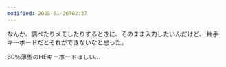 ```yaml
---
modified: 2025-01-26T02:37
---
```



なんか、調べたりメモしたりするときに、そのまま入力したいんだけど、
片手キーボードだとそれができないなと思った。

60％薄型のHEキーボードほしい...
